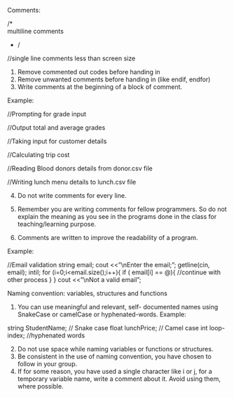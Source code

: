 Comments:


/*  
multiline comments
* /



//single line comments less than screen size



1.	Remove commented out codes before handing in
2.	Remove unwanted comments before handing in (like endif, endfor)
3.	Write comments at the beginning of a block of comment.

Example:

//Prompting for grade input

//Output total and average grades

//Taking input for customer details

//Calculating trip cost

//Reading Blood donors details from donor.csv file

//Writing lunch menu details to lunch.csv file

4.	Do not write comments for every line.

5.	Remember you are writing comments for fellow programmers. So do not explain the meaning as you see in the programs done in the class for teaching/learning purpose.

6.	Comments are written to improve the readability of a program.

Example:

//Email validation
string email;
cout <<”\nEnter the email;”;
getline(cin, email);
intiI;
for (i=0;i<email.size();i++){
if ( email[i] == @){
//continue with other process
}
}
cout <<”\nNot a valid email”;


Naming convention: variables, structures and functions

1.  You can use meaningful and relevant, self- documented names using SnakeCase or camelCase or hyphenated-words.
Example:

string StudentName;  // Snake case
float lunchPrice; // Camel case
int loop-index; //hyphenated words

2. Do not use space while naming variables or functions or structures. 
3. Be consistent in the use of naming convention, you have chosen to follow in your group.
4. If for some reason, you have used a single character like i or j, for a temporary variable name, write a comment about it. Avoid using them, where possible. 


